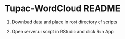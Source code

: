 # Tupac-WordCloud README


1) Download data and place in root directory of scripts

2) Open server.ui script in RStudio and click Run App
